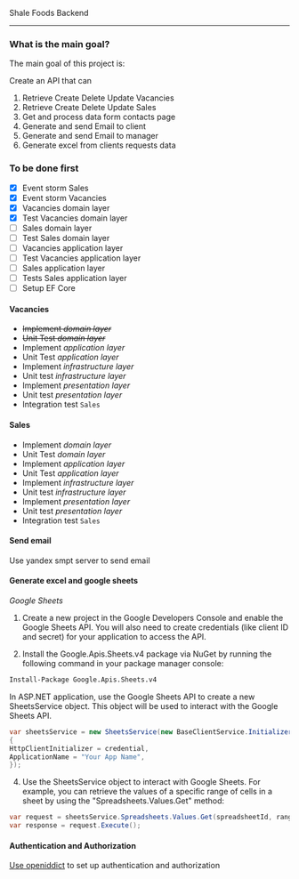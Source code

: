 Shale Foods Backend

---

### What is the main goal?

The main goal of this project is:

Create an API that can

1. Retrieve Create Delete Update Vacancies
2. Retrieve Create Delete Update Sales
3. Get and process data form contacts page
4. Generate and send Email to client
5. Generate and send Email to manager
6. Generate excel from clients requests data

### To be done first

- [x] Event storm Sales
- [x] Event storm Vacancies
- [x] Vacancies domain layer
- [x] Test Vacancies domain layer
- [ ] Sales domain layer
- [ ] Test Sales domain layer
- [ ] Vacancies application layer
- [ ] Test Vacancies application layer
- [ ] Sales application layer
- [ ] Tests Sales application layer
- [ ] Setup EF Core

#### Vacancies

- ~~Implement _domain layer_~~
- ~~Unit Test _domain layer_~~
- Implement _application layer_
- Unit Test _application layer_
- Implement _infrastructure layer_
- Unit test _infrastructure layer_
- Implement _presentation layer_
- Unit test _presentation layer_
- Integration test `Sales`

#### Sales

- Implement _domain layer_
- Unit Test _domain layer_
- Implement _application layer_
- Unit Test _application layer_
- Implement _infrastructure layer_
- Unit test _infrastructure layer_
- Implement _presentation layer_
- Unit test _presentation layer_
- Integration test `Sales`

#### Send email

Use yandex smpt server to send email

#### Generate excel and google sheets

_Google Sheets_

1. Create a new project in the Google Developers Console and enable the Google Sheets API. You will also need to create credentials (like client ID and secret) for your application to access the API.

2. Install the Google.Apis.Sheets.v4 package via NuGet by running the following command in your package manager console:

```bash
Install-Package Google.Apis.Sheets.v4
```

In ASP.NET application, use the Google Sheets API to create a new SheetsService object. This object will be used to interact with the Google Sheets API.

```c#
var sheetsService = new SheetsService(new BaseClientService.Initializer
{
HttpClientInitializer = credential,
ApplicationName = "Your App Name",
});
```

4. Use the SheetsService object to interact with Google Sheets. For example, you can retrieve the values of a specific range of cells in a sheet by using the "Spreadsheets.Values.Get" method:

```c#
var request = sheetsService.Spreadsheets.Values.Get(spreadsheetId, range);
var response = request.Execute();
```

#### Authentication and Authorization

[Use openiddict](https://github.com/openiddict/openiddict-core) to set up authentication and authorization